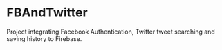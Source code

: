# FBAndTwitter
Project integrating Facebook Authentication, Twitter tweet searching and saving history to Firebase.